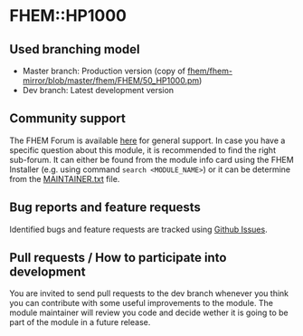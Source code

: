 # FHEM::HP1000

## Used branching model
* Master branch: Production version (copy of [fhem/fhem-mirror/blob/master/fhem/FHEM/50_HP1000.pm](https://github.com/fhem/fhem-mirror/blob/master/fhem/FHEM/50_HP1000.pm))
* Dev branch: Latest development version

## Community support
The FHEM Forum is available [here](https://forum.fhem.de/) for general support.
In case you have a specific question about this module, it is recommended to find the right sub-forum.
It can either be found from the module info card using the FHEM Installer (e.g. using command `search <MODULE_NAME>`) or it can be determine from the [MAINTAINER.txt](https://github.com/fhem/fhem-mirror/blob/master/fhem/MAINTAINER.txt) file.

## Bug reports and feature requests
Identified bugs and feature requests are tracked using [Github Issues](https://github.com/fhem/HP1000/issues).

## Pull requests / How to participate into development
You are invited to send pull requests to the dev branch whenever you think you can contribute with some useful improvements to the module.
The module maintainer will review you code and decide wether it is going to be part of the module in a future release.

